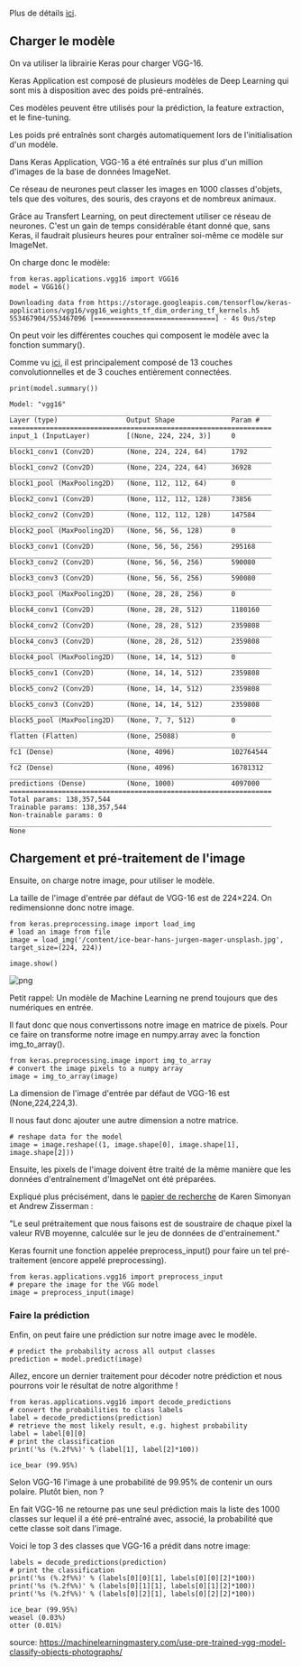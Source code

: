 Plus de détails [ici](https://inside-machinelearning.com/2020/12/21/vgg16-tutoriel-reconnaissance-dimage/).

## **Charger le modèle**

On va utiliser la librairie Keras pour charger VGG-16.

Keras Application est composé de plusieurs modèles de Deep Learning qui sont mis à disposition avec des poids pré-entraînés.

Ces modèles peuvent être utilisés pour la prédiction, la feature extraction, et le fine-tuning.

Les poids pré entraînés sont chargés automatiquement lors de l'initialisation d'un modèle.

Dans Keras Application, VGG-16 a été entraînés sur plus d'un million d'images de la base de données ImageNet.

Ce réseau de neurones peut classer les images en 1000 classes d'objets, tels que des voitures, des souris, des crayons et de nombreux animaux.

Grâce au Transfert Learning, on peut directement utiliser ce réseau de neurones. C'est un gain de temps considérable étant donné que, sans Keras, il faudrait plusieurs heures pour entraîner soi-même ce modèle sur ImageNet.

On charge donc le modèle:




```
from keras.applications.vgg16 import VGG16
model = VGG16()
```

    Downloading data from https://storage.googleapis.com/tensorflow/keras-applications/vgg16/vgg16_weights_tf_dim_ordering_tf_kernels.h5
    553467904/553467096 [==============================] - 4s 0us/step


On peut voir les différentes couches qui composent le modèle avec la fonction summary().


Comme vu [ici](https://inside-machinelearning.com), il est principalement composé de 13 couches convolutionnelles et de 3 couches entièrement connectées.


```
print(model.summary())
```

    Model: "vgg16"
    _________________________________________________________________
    Layer (type)                 Output Shape              Param #   
    =================================================================
    input_1 (InputLayer)         [(None, 224, 224, 3)]     0         
    _________________________________________________________________
    block1_conv1 (Conv2D)        (None, 224, 224, 64)      1792      
    _________________________________________________________________
    block1_conv2 (Conv2D)        (None, 224, 224, 64)      36928     
    _________________________________________________________________
    block1_pool (MaxPooling2D)   (None, 112, 112, 64)      0         
    _________________________________________________________________
    block2_conv1 (Conv2D)        (None, 112, 112, 128)     73856     
    _________________________________________________________________
    block2_conv2 (Conv2D)        (None, 112, 112, 128)     147584    
    _________________________________________________________________
    block2_pool (MaxPooling2D)   (None, 56, 56, 128)       0         
    _________________________________________________________________
    block3_conv1 (Conv2D)        (None, 56, 56, 256)       295168    
    _________________________________________________________________
    block3_conv2 (Conv2D)        (None, 56, 56, 256)       590080    
    _________________________________________________________________
    block3_conv3 (Conv2D)        (None, 56, 56, 256)       590080    
    _________________________________________________________________
    block3_pool (MaxPooling2D)   (None, 28, 28, 256)       0         
    _________________________________________________________________
    block4_conv1 (Conv2D)        (None, 28, 28, 512)       1180160   
    _________________________________________________________________
    block4_conv2 (Conv2D)        (None, 28, 28, 512)       2359808   
    _________________________________________________________________
    block4_conv3 (Conv2D)        (None, 28, 28, 512)       2359808   
    _________________________________________________________________
    block4_pool (MaxPooling2D)   (None, 14, 14, 512)       0         
    _________________________________________________________________
    block5_conv1 (Conv2D)        (None, 14, 14, 512)       2359808   
    _________________________________________________________________
    block5_conv2 (Conv2D)        (None, 14, 14, 512)       2359808   
    _________________________________________________________________
    block5_conv3 (Conv2D)        (None, 14, 14, 512)       2359808   
    _________________________________________________________________
    block5_pool (MaxPooling2D)   (None, 7, 7, 512)         0         
    _________________________________________________________________
    flatten (Flatten)            (None, 25088)             0         
    _________________________________________________________________
    fc1 (Dense)                  (None, 4096)              102764544 
    _________________________________________________________________
    fc2 (Dense)                  (None, 4096)              16781312  
    _________________________________________________________________
    predictions (Dense)          (None, 1000)              4097000   
    =================================================================
    Total params: 138,357,544
    Trainable params: 138,357,544
    Non-trainable params: 0
    _________________________________________________________________
    None


## **Chargement et pré-traitement de l'image**

Ensuite, on charge notre image, pour utiliser le modèle.

La taille de l'image d'entrée par défaut de VGG-16 est de 224×224. On redimensionne donc notre image.


```
from keras.preprocessing.image import load_img
# load an image from file
image = load_img('/content/ice-bear-hans-jurgen-mager-unsplash.jpg', target_size=(224, 224))
```


```
image.show()
```




    
![png](VGG16_SimplyUse_files/VGG16_SimplyUse_10_0.png)
    



Petit rappel: Un modèle de Machine Learning ne prend toujours que des numériques en entrée.

Il faut donc que nous convertissons notre image en matrice de pixels. Pour ce faire on transforme notre image en numpy.array avec la fonction img_to_array().


```
from keras.preprocessing.image import img_to_array
# convert the image pixels to a numpy array
image = img_to_array(image)
```

La dimension de l'image d'entrée par défaut de VGG-16 est (None,224,224,3).

Il nous faut donc ajouter une autre dimension a notre matrice. 


```
# reshape data for the model
image = image.reshape((1, image.shape[0], image.shape[1], image.shape[2]))
```

Ensuite, les pixels de l'image doivent être traité de la même manière que les données d'entraînement d'ImageNet ont été préparées. 

Expliqué plus précisément, dans le [papier de recherche](https://www.robots.ox.ac.uk/~vgg/publications/2015/Simonyan15/) de Karen Simonyan et Andrew Zisserman :

"Le seul prétraitement que nous faisons est de soustraire de chaque pixel la valeur RVB moyenne, calculée sur le jeu de données de d'entrainement."


Keras fournit une fonction appelée preprocess_input() pour faire un tel pré-traitement (encore appelé preprocessing).


```
from keras.applications.vgg16 import preprocess_input
# prepare the image for the VGG model
image = preprocess_input(image)
```

### **Faire la prédiction**

Enfin, on peut faire une prédiction sur notre image avec le modèle.


```
# predict the probability across all output classes
prediction = model.predict(image)
```

Allez, encore un dernier traitement pour décoder notre prédiction et nous pourrons voir le résultat de notre algorithme !


```
from keras.applications.vgg16 import decode_predictions
# convert the probabilities to class labels
label = decode_predictions(prediction)
# retrieve the most likely result, e.g. highest probability
label = label[0][0]
# print the classification
print('%s (%.2f%%)' % (label[1], label[2]*100))
```

    ice_bear (99.95%)


Selon VGG-16 l'image à une probabilité de 99.95% de contenir un ours polaire. Plutôt bien, non ?

En fait VGG-16 ne retourne pas une seul prédiction mais la liste des 1000 classes sur lequel il a été pré-entraîné avec, associé, la probabilité que cette classe soit dans l'image.

Voici le top 3 des classes que VGG-16 a prédit dans notre image:


```
labels = decode_predictions(prediction)
# print the classification
print('%s (%.2f%%)' % (labels[0][0][1], labels[0][0][2]*100))
print('%s (%.2f%%)' % (labels[0][1][1], labels[0][1][2]*100))
print('%s (%.2f%%)' % (labels[0][2][1], labels[0][2][2]*100))
```

    ice_bear (99.95%)
    weasel (0.03%)
    otter (0.01%)


source: https://machinelearningmastery.com/use-pre-trained-vgg-model-classify-objects-photographs/


```

```
